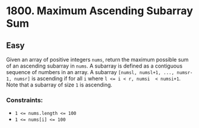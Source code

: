 # 1800. Maximum Ascending Subarray Sum

## Easy

Given an array of positive integers `nums`, return the maximum possible sum of an ascending subarray in `nums`. A
subarray is defined as a contiguous sequence of numbers in an array. A subarray `[numsl, numsl+1, ..., numsr-1, numsr]`
is ascending if for all `i` where `l <= i < r, numsi  < numsi+1`. Note that a subarray of size `1` is ascending.

### Constraints:

- `1 <= nums.length <= 100`
- `1 <= nums[i] <= 100`
